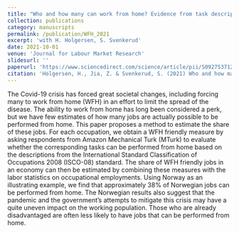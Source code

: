 ```yaml
---
title: "Who and how many can work from home? Evidence from task descriptions"
collection: publications
category: manuscripts
permalink: /publication/WFH_2021
excerpt: 'with H. Holgersen, S. Svenkerud'
date: 2021-10-01
venue: 'Journal for Labour Market Research'
slidesurl: ''
paperurl: 'https://www.sciencedirect.com/science/article/pii/S0927537121000397'
citation: 'Holgersen, H., Jia, Z. & Svenkerud, S. (2021) Who and how many can work from home? Evidence from task descriptions. J Labour Market Res 55, 4. https://doi.org/10.1186/s12651-021-00287-z'
---
```


The Covid-19 crisis has forced great societal changes, including forcing many to work from home (WFH) in an effort to limit the spread of the disease. The ability to work from home has long been considered a perk, but we have few estimates of how many jobs are actually possible to be performed from home. This paper proposes a method to estimate the share of these jobs. For each occupation, we obtain a WFH friendly measure by asking respondents from Amazon Mechanical Turk (MTurk) to evaluate whether the corresponding tasks can be performed from home based on the descriptions from the International Standard Classification of Occupations 2008 (ISCO-08) standard. The share of WFH friendly jobs in an economy can then be estimated by combining these measures with the labor statistics on occupational employments. Using Norway as an illustrating example, we find that approximately 38% of Norwegian jobs can be performed from home. The Norwegian results also suggest that the pandemic and the government’s attempts to mitigate this crisis may have a quite uneven impact on the working population. Those who are already disadvantaged are often less likely to have jobs that can be performed from home.